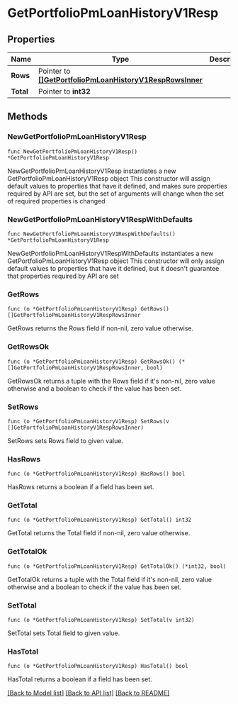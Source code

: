 # GetPortfolioPmLoanHistoryV1Resp

## Properties

Name | Type | Description | Notes
------------ | ------------- | ------------- | -------------
**Rows** | Pointer to [**[]GetPortfolioPmLoanHistoryV1RespRowsInner**](GetPortfolioPmLoanHistoryV1RespRowsInner.md) |  | [optional] 
**Total** | Pointer to **int32** |  | [optional] 

## Methods

### NewGetPortfolioPmLoanHistoryV1Resp

`func NewGetPortfolioPmLoanHistoryV1Resp() *GetPortfolioPmLoanHistoryV1Resp`

NewGetPortfolioPmLoanHistoryV1Resp instantiates a new GetPortfolioPmLoanHistoryV1Resp object
This constructor will assign default values to properties that have it defined,
and makes sure properties required by API are set, but the set of arguments
will change when the set of required properties is changed

### NewGetPortfolioPmLoanHistoryV1RespWithDefaults

`func NewGetPortfolioPmLoanHistoryV1RespWithDefaults() *GetPortfolioPmLoanHistoryV1Resp`

NewGetPortfolioPmLoanHistoryV1RespWithDefaults instantiates a new GetPortfolioPmLoanHistoryV1Resp object
This constructor will only assign default values to properties that have it defined,
but it doesn't guarantee that properties required by API are set

### GetRows

`func (o *GetPortfolioPmLoanHistoryV1Resp) GetRows() []GetPortfolioPmLoanHistoryV1RespRowsInner`

GetRows returns the Rows field if non-nil, zero value otherwise.

### GetRowsOk

`func (o *GetPortfolioPmLoanHistoryV1Resp) GetRowsOk() (*[]GetPortfolioPmLoanHistoryV1RespRowsInner, bool)`

GetRowsOk returns a tuple with the Rows field if it's non-nil, zero value otherwise
and a boolean to check if the value has been set.

### SetRows

`func (o *GetPortfolioPmLoanHistoryV1Resp) SetRows(v []GetPortfolioPmLoanHistoryV1RespRowsInner)`

SetRows sets Rows field to given value.

### HasRows

`func (o *GetPortfolioPmLoanHistoryV1Resp) HasRows() bool`

HasRows returns a boolean if a field has been set.

### GetTotal

`func (o *GetPortfolioPmLoanHistoryV1Resp) GetTotal() int32`

GetTotal returns the Total field if non-nil, zero value otherwise.

### GetTotalOk

`func (o *GetPortfolioPmLoanHistoryV1Resp) GetTotalOk() (*int32, bool)`

GetTotalOk returns a tuple with the Total field if it's non-nil, zero value otherwise
and a boolean to check if the value has been set.

### SetTotal

`func (o *GetPortfolioPmLoanHistoryV1Resp) SetTotal(v int32)`

SetTotal sets Total field to given value.

### HasTotal

`func (o *GetPortfolioPmLoanHistoryV1Resp) HasTotal() bool`

HasTotal returns a boolean if a field has been set.


[[Back to Model list]](../README.md#documentation-for-models) [[Back to API list]](../README.md#documentation-for-api-endpoints) [[Back to README]](../README.md)


